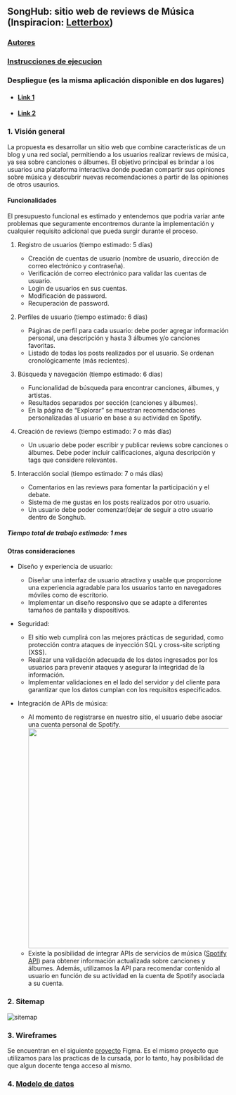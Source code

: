 ## SongHub: sitio web de reviews de Música (Inspiracion: [Letterbox](https://letterboxd.com/))

### [Autores](https://github.com/matiasgimenezdev/trabajo-integrador-paw/blob/main/docs/AUTHORS.md)

### [Instrucciones de ejecucion](https://github.com/matiasgimenezdev/trabajo-integrador-paw/blob/main/docs/INSTRUCTIONS.md)

### Despliegue (es la misma aplicación disponible en dos lugares)

-   #### [Link 1](https://7053-191-80-113-188.ngrok-free.app)
-   #### [Link 2](https://e77c-190-15-233-40.ngrok-free.app)

### 1. Visión general

La propuesta es desarrollar un sitio web que combine características de un blog y una red social, permitiendo a los usuarios realizar reviews de música, ya sea sobre canciones o álbumes. El objetivo principal es brindar a los usuarios una plataforma interactiva donde puedan compartir sus opiniones sobre música y descubrir nuevas recomendaciones a partir de las opiniones de otros usaurios.

#### Funcionalidades

El presupuesto funcional es estimado y entendemos que podria variar ante problemas que seguramente encontremos durante la implementación y cualquier requisito adicional que pueda surgir durante el proceso.

1. Registro de usuarios (tiempo estimado: 5 días)

    - Creación de cuentas de usuario (nombre de usuario, dirección de correo electrónico y contraseña).
    - Verificación de correo electrónico para validar las cuentas de usuario.
    - Login de usuarios en sus cuentas.
    - Modificación de password.
    - Recuperación de password.

2. Perfiles de usuario (tiempo estimado: 6 días)

    - Páginas de perfil para cada usuario: debe poder agregar información personal, una descripción y hasta 3 álbumes y/o canciones favoritas.
    - Listado de todas los posts realizados por el usuario. Se ordenan cronológicamente (más recientes).

3. Búsqueda y navegación (tiempo estimado: 6 dias)

    - Funcionalidad de búsqueda para encontrar canciones, álbumes, y artistas.
    - Resultados separados por sección (canciones y álbumes).
    - En la página de “Explorar” se muestran recomendaciones personalizadas al usuario en base a su actividad en Spotify.

4. Creación de reviews (tiempo estimado: 7 o más días)

    - Un usuario debe poder escribir y publicar reviews sobre canciones o álbumes. Debe poder incluir calificaciones, alguna descripción y tags que considere relevantes.

5. Interacción social (tiempo estimado: 7 o más días)
    - Comentarios en las reviews para fomentar la participación y el debate.
    - Sistema de me gustas en los posts realizados por otro usuario.
    - Un usuario debe poder comenzar/dejar de seguir a otro usuario dentro de Songhub.

##### Tiempo total de trabajo estimado: 1 mes

#### Otras consideraciones

-   Diseño y experiencia de usuario:
    -   Diseñar una interfaz de usuario atractiva y usable que proporcione una experiencia agradable para los usuarios tanto en navegadores móviles como de escritorio.
    -   Implementar un diseño responsivo que se adapte a diferentes tamaños de pantalla y dispositivos.
-   Seguridad:

    -   El sitio web cumplirá con las mejores prácticas de seguridad, como protección contra ataques de inyección SQL y cross-site scripting (XSS).
    -   Realizar una validación adecuada de los datos ingresados por los usuarios para prevenir ataques y asegurar la integridad de la información.
    -   Implementar validaciones en el lado del servidor y del cliente para garantizar que los datos cumplan con los requisitos especificados.

-   Integración de APIs de música:
    -   Al momento de registrarse en nuestro sitio, el usuario debe asociar una cuenta personal de Spotify.
        <img src="https://github.com/user-attachments/assets/eae831f9-90d1-48b9-9044-fabb2fc90baa" width=500 height=500/>
    -   Existe la posibilidad de integrar APIs de servicios de música ([Spotify API](https://developer.spotify.com/documentation/web-api)) para obtener información actualizada sobre canciones y álbumes. Además, utilizamos la API para recomendar
        contenido al usuario en función de su actividad en la cuenta de Spotify asociada a su cuenta.

### 2. Sitemap

![sitemap](https://github.com/user-attachments/assets/98d7c59b-71ae-49d5-8f9f-c180585d100b)

### 3. Wireframes

Se encuentran en el siguiente [proyecto](https://www.figma.com/team_invite/redeem/8gsvLe0YYBM4Q47UAvpgqo) Figma. Es el mismo proyecto que utilizamos para las practicas de la cursada, por lo tanto, hay posibilidad de que algun docente tenga acceso al mismo.

### 4. [Modelo de datos](https://drive.google.com/file/d/13X7mGucqO1l9EiWeonvWR7GnOXmyRzrF/view?usp=sharing)
